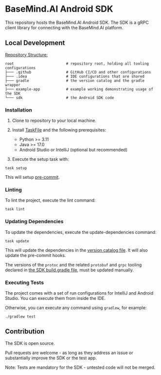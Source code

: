 # BaseMind.AI Android SDK

This repository hosts the BaseMind.AI Android SDK. The SDK is a gRPC client library for connecting with the
BaseMind.AI platform.

## Local Development

<u>Repository Structure:</u>

```text
root                        # repository root, holding all tooling configurations
├─── .github                # GitHub CI/CD and other configurations
├─── .idea                  # IDE configurations that are shared
├─── gradle                 # the version catalog and the gradle wrapper
├─── example-app            # example working demonstrating usage of the SDK
└─── sdk                    # the Android SDK code
```

### Installation

1. Clone to repository to your local machine.
2. Install [TaskFile](https://taskfile.dev/) and the following prerequisites:

    - Python >= 3.11
    - Java >= 17.0
    - Android Studio or IntelliJ (optional but recommended)

3. Execute the setup task with:

```shell
task setup
```

This will setup [pre-commit](https://pre-commit.com/).

### Linting

To lint the project, execute the lint command:

```shell
task lint
```

### Updating Dependencies

To update the dependencies, execute the update-dependencies command:

```shell
task update
```

This will update the dependencies in the [version catalog file](./gradle/libs.versions.toml). It will also update
the pre-commit hooks.

The versions of the `protoc` and the related `protobuf` and `grpc` tooling declared in
[the SDK build.gradle file](./sdk/build.gradle.kts), must be updated manually.

### Executing Tests

The project comes with a set of run configurations for IntelliJ and Android Studio. You can execute them from inside the
IDE.

Otherwise, you can execute any command using `gradlew`, for example:

```shell
./gradlew test
```

## Contribution

The SDK is open source.

Pull requests are welcome - as long as they address an issue or substantially improve the SDK or the test app.

Note: Tests are mandatory for the SDK - untested code will not be merged.

